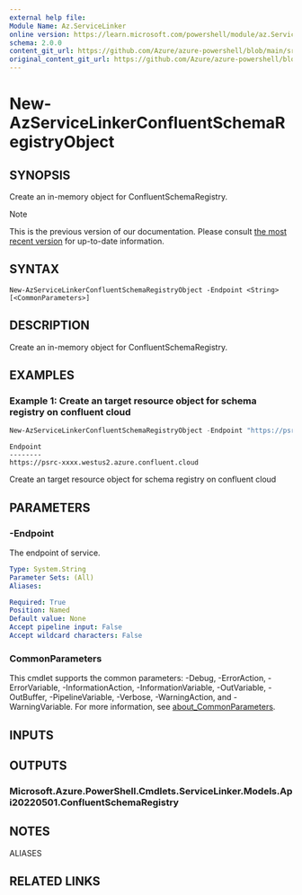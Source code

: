 ```yaml
---
external help file:
Module Name: Az.ServiceLinker
online version: https://learn.microsoft.com/powershell/module/az.ServiceLinker/new-azservicelinkerconfluentschemaregistryobject
schema: 2.0.0
content_git_url: https://github.com/Azure/azure-powershell/blob/main/src/ServiceLinker/help/New-AzServiceLinkerConfluentSchemaRegistryObject.md
original_content_git_url: https://github.com/Azure/azure-powershell/blob/main/src/ServiceLinker/help/New-AzServiceLinkerConfluentSchemaRegistryObject.md
---
```


# New-AzServiceLinkerConfluentSchemaRegistryObject

## SYNOPSIS
Create an in-memory object for ConfluentSchemaRegistry.

> [!NOTE]
>This is the previous version of our documentation. Please consult [the most recent version](/powershell/module/az.servicelinker/new-azservicelinkerconfluentschemaregistryobject) for up-to-date information.

## SYNTAX

```
New-AzServiceLinkerConfluentSchemaRegistryObject -Endpoint <String> [<CommonParameters>]
```

## DESCRIPTION
Create an in-memory object for ConfluentSchemaRegistry.

## EXAMPLES

### Example 1: Create an target resource object for schema registry on confluent cloud
```powershell
New-AzServiceLinkerConfluentSchemaRegistryObject -Endpoint "https://psrc-xxxx.westus2.azure.confluent.cloud"
```

```output
Endpoint
--------
https://psrc-xxxx.westus2.azure.confluent.cloud
```

Create an target resource object for schema registry on confluent cloud

## PARAMETERS

### -Endpoint
The endpoint of service.

```yaml
Type: System.String
Parameter Sets: (All)
Aliases:

Required: True
Position: Named
Default value: None
Accept pipeline input: False
Accept wildcard characters: False
```

### CommonParameters
This cmdlet supports the common parameters: -Debug, -ErrorAction, -ErrorVariable, -InformationAction, -InformationVariable, -OutVariable, -OutBuffer, -PipelineVariable, -Verbose, -WarningAction, and -WarningVariable. For more information, see [about_CommonParameters](http://go.microsoft.com/fwlink/?LinkID=113216).

## INPUTS

## OUTPUTS

### Microsoft.Azure.PowerShell.Cmdlets.ServiceLinker.Models.Api20220501.ConfluentSchemaRegistry

## NOTES

ALIASES

## RELATED LINKS

